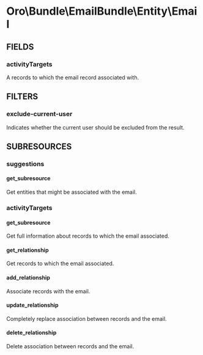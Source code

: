 # Oro\Bundle\EmailBundle\Entity\Email

## FIELDS

### activityTargets

A records to which the email record associated with.

## FILTERS

### exclude-current-user

Indicates whether the current user should be excluded from the result.

## SUBRESOURCES

### suggestions

#### get_subresource

Get entities that might be associated with the email.

### activityTargets

#### get_subresource

Get full information about records to which the email associated.

#### get_relationship

Get records to which the email associated.

#### add_relationship

Associate records with the email.

#### update_relationship

Completely replace association between records and the email.

#### delete_relationship

Delete association between records and the email.
